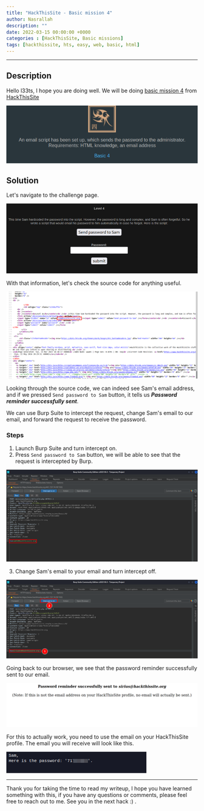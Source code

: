 ```yaml
---
title: "HackThisSite - Basic mission 4"
author: Nasrallah
description: ""
date: 2022-03-15 00:00:00 +0000
categories : [HackThisSite, Basic missions]
tags: [hackthissite, hts, easy, web, basic, html]
---
```



---


## **Description**

Hello l33ts, I hope you are doing well. We will be doing [basic mission 4](https://www.hackthissite.org/missions/basic/4/) from [HackThisSite](https://www.hackthissite.org/)

![banner](/assets/img/hackthissite/basic/bm4/banner4.png)

## **Solution**

Let's navigate to the challenge page.

![as](/assets/img/hackthissite/basic/bm4/level4.png)

With that information, let's check the source code for anything useful.

![as](/assets/img/hackthissite/basic/bm4/mail.png)

Looking through the source code, we can indeed see Sam's email address, and if we pressed `Send password to Sam` button, it tells us ***Password reminder successfully sent***.

We can use Burp Suite to intercept the request, change Sam's email to our email, and forward the request to receive the password.

### Steps

 1. Launch Burp Suite and turn intercept on.
 2. Press `Send password to Sam` button, we will be able to see that the request is intercepted by Burp.

![as](/assets/img/hackthissite/basic/bm4/samail.png)

 3. Change Sam's email to your email and turn intercept off.

![as](/assets/img/hackthissite/basic/bm4/mymail.png)

Going back to our browser, we see that the password reminder successfully sent to our email.

![as](/assets/img/hackthissite/basic/bm4/success.png)

For this to actually work, you need to use the email on your HackThisSite profile. The email you will receive will look like this.

![asq](/assets/img/hackthissite/basic/bm4/passmail.png)

---

Thank you for taking the time to read my writeup, I hope you have learned something with this, if you have any questions or comments, please feel free to reach out to me. See you in the next hack :) .
